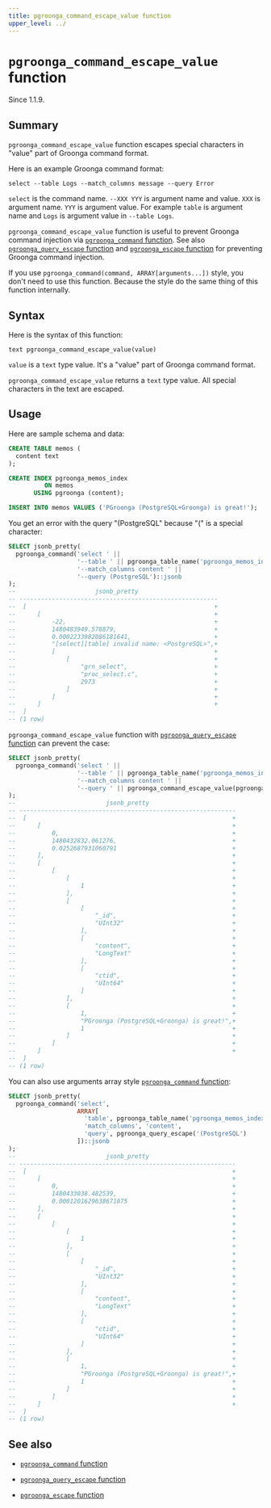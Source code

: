 ```yaml
---
title: pgroonga_command_escape_value function
upper_level: ../
---
```


# `pgroonga_command_escape_value` function

Since 1.1.9.

## Summary

`pgroonga_command_escape_value` function escapes special characters in "value" part of Groonga command format.

Here is an example Groonga command format:

```text
select --table Logs --match_columns message --query Error
```

`select` is the command name. `--XXX YYY` is argument name and value. `XXX` is argument name. `YYY` is argument value. For example `table` is argument name and `Logs` is argument value in `--table Logs`.

`pgroonga_command_escape_value` function is useful to prevent Groonga command injection via [`pgroonga_command` function](pgroonga-command.html). See also [`pgroonga_query_escape` function](pgroonga-query-escape.html) and [`pgroonga_escape` function](pgroonga-escape.html) for preventing Groonga command injection.

If you use `pgroonga_command(command, ARRAY[arguments...])` style, you don't need to use this function. Because the style do the same thing of this function internally.

## Syntax

Here is the syntax of this function:

```text
text pgroonga_command_escape_value(value)
```

`value` is a `text` type value. It's a "value" part of Groonga command format.

`pgroonga_command_escape_value` returns a `text` type value. All special characters in the text are escaped.

## Usage

Here are sample schema and data:

```sql
CREATE TABLE memos (
  content text
);

CREATE INDEX pgroonga_memos_index
          ON memos
       USING pgroonga (content);

INSERT INTO memos VALUES ('PGroonga (PostgreSQL+Groonga) is great!');
```

You get an error with the query "(PostgreSQL" because "(" is a special character:

```sql
SELECT jsonb_pretty(
  pgroonga_command('select ' ||
                   '--table ' || pgroonga_table_name('pgroonga_memos_index') || ' ' ||
                   '--match_columns content ' ||
                   '--query (PostgreSQL')::jsonb
);
--                      jsonb_pretty                      
-- -------------------------------------------------------
--  [                                                    +
--      [                                                +
--          -22,                                         +
--          1480483949.578879,                           +
--          0.0002233982086181641,                       +
--          "[select][table] invalid name: <PostgreSQL>",+
--          [                                            +
--              [                                        +
--                  "grn_select",                        +
--                  "proc_select.c",                     +
--                  2973                                 +
--              ]                                        +
--          ]                                            +
--      ]                                                +
--  ]
-- (1 row)
```

`pgroonga_command_escape_value` function with [`pgroonga_query_escape` function](pgroonga-qurey-escape.html) can prevent the case:

```sql
SELECT jsonb_pretty(
  pgroonga_command('select ' ||
                   '--table ' || pgroonga_table_name('pgroonga_memos_index') || ' ' ||
                   '--match_columns content ' ||
                   '--query ' || pgroonga_command_escape_value(pgroonga_query_escape('(PostgreSQL')))::jsonb
);
--                         jsonb_pretty                        
-- ------------------------------------------------------------
--  [                                                         +
--      [                                                     +
--          0,                                                +
--          1480432832.061276,                                +
--          0.0252687931060791                                +
--      ],                                                    +
--      [                                                     +
--          [                                                 +
--              [                                             +
--                  1                                         +
--              ],                                            +
--              [                                             +
--                  [                                         +
--                      "_id",                                +
--                      "UInt32"                              +
--                  ],                                        +
--                  [                                         +
--                      "content",                            +
--                      "LongText"                            +
--                  ],                                        +
--                  [                                         +
--                      "ctid",                               +
--                      "UInt64"                              +
--                  ]                                         +
--              ],                                            +
--              [                                             +
--                  1,                                        +
--                  "PGroonga (PostgreSQL+Groonga) is great!",+
--                  1                                         +
--              ]                                             +
--          ]                                                 +
--      ]                                                     +
--  ]
-- (1 row)
```

You can also use arguments array style [`pgroonga_command` function](pgroonga-command.html):

```sql
SELECT jsonb_pretty(
  pgroonga_command('select',
                   ARRAY[
                     'table', pgroonga_table_name('pgroonga_memos_index'),
                     'match_columns', 'content',
                     'query', pgroonga_query_escape('(PostgreSQL')
                   ])::jsonb
);
--                         jsonb_pretty                        
-- ------------------------------------------------------------
--  [                                                         +
--      [                                                     +
--          0,                                                +
--          1480433038.482539,                                +
--          0.0001201629638671875                             +
--      ],                                                    +
--      [                                                     +
--          [                                                 +
--              [                                             +
--                  1                                         +
--              ],                                            +
--              [                                             +
--                  [                                         +
--                      "_id",                                +
--                      "UInt32"                              +
--                  ],                                        +
--                  [                                         +
--                      "content",                            +
--                      "LongText"                            +
--                  ],                                        +
--                  [                                         +
--                      "ctid",                               +
--                      "UInt64"                              +
--                  ]                                         +
--              ],                                            +
--              [                                             +
--                  1,                                        +
--                  "PGroonga (PostgreSQL+Groonga) is great!",+
--                  1                                         +
--              ]                                             +
--          ]                                                 +
--      ]                                                     +
--  ]
-- (1 row)
```

## See also

  * [`pgroonga_command` function][command]

  * [`pgroonga_query_escape` function][query-escape]

  * [`pgroonga_escape` function][escape]

[command]:pgroonga-command.html
[query-escape]:pgroonga-query-escape.html
[escape]:pgroonga-escape.html
